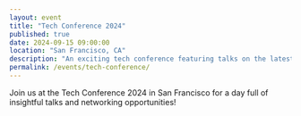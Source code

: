 ```yaml
---
layout: event
title: "Tech Conference 2024"
published: true
date: 2024-09-15 09:00:00
location: "San Francisco, CA"
description: "An exciting tech conference featuring talks on the latest in AI and machine learning."
permalink: /events/tech-conference/
---
```


Join us at the Tech Conference 2024 in San Francisco for a day full of insightful talks and networking opportunities!
